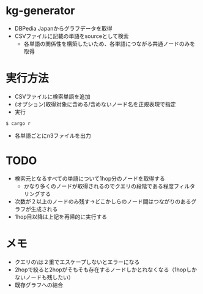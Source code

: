 # kg-generator
- DBPedia Japanからグラフデータを取得
- CSVファイルに記載の単語をsourceとして検索
	- 各単語の関係性を構築したいため、各単語につながる共通ノードのみを取得

# 実行方法
- CSVファイルに検索単語を追加
- (オプション)取得対象に含める/含めないノード名を正規表現で指定
- 実行
```
$ cargo r
```
- 各単語ごとにn3ファイルを出力

# TODO
- 検索元となるすべての単語について1hop分のノードを取得する
	- かなり多くのノードが取得されるのでクエリの段階である程度フィルタリングする
- 次数が２以上のノードのみ残す->どこかしらのノード間はつながりのあるグラフが生成される
- 1hop目以降は上記を再帰的に実行する

# メモ
- クエリの\は２重でエスケープしないとエラーになる
- 2hopで絞ると2hopがそもそも存在するノードしかとれなくなる（1hopしかないノードも残したい）
- 既存グラフへの結合
